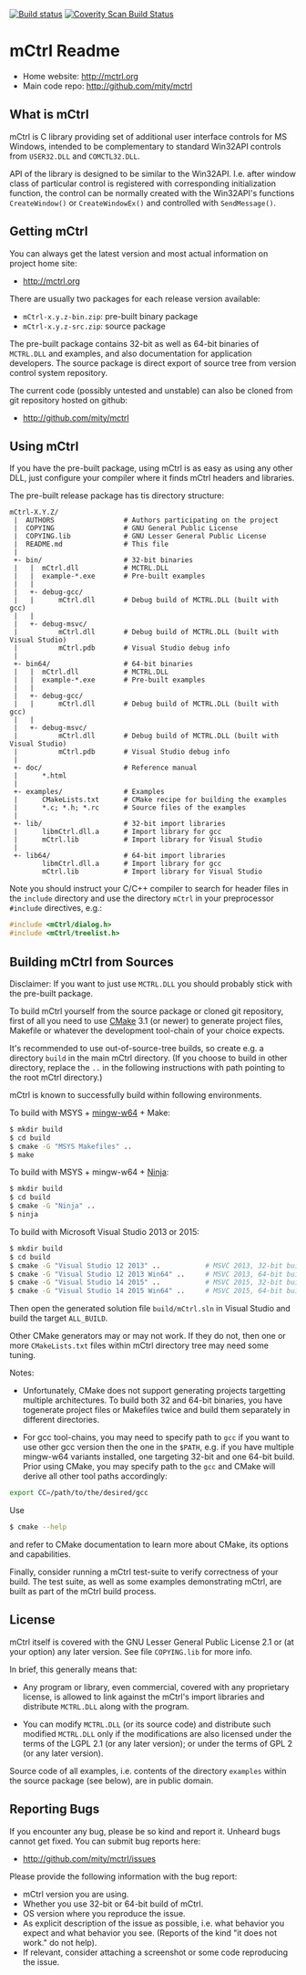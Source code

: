 [![Build status](https://ci.appveyor.com/api/projects/status/d3ypc0ot57u47itw/branch/master?svg=true)](https://ci.appveyor.com/project/mity/mctrl/branch/master)
[![Coverity Scan Build Status](https://scan.coverity.com/projects/mctrl/badge.svg?flat=1)](https://scan.coverity.com/projects/mctrl)

# mCtrl Readme

* Home website: http://mctrl.org
* Main code repo: http://github.com/mity/mctrl


## What is mCtrl

mCtrl is C library providing set of additional user interface controls for
MS Windows, intended to be complementary to standard Win32API controls from
`USER32.DLL` and `COMCTL32.DLL`.

API of the library is designed to be similar to the Win32API. I.e. after window
class of particular control is registered with corresponding initialization
function, the control can be normally created with the Win32API's functions
`CreateWindow()` or `CreateWindowEx()` and controlled with `SendMessage()`.


## Getting mCtrl

You can always get the latest version and most actual information on project
home site:

* http://mctrl.org

There are usually two packages for each release version available:

* `mCtrl-x.y.z-bin.zip`: pre-built binary package
* `mCtrl-x.y.z-src.zip`: source package

The pre-built package contains 32-bit as well as 64-bit binaries of `MCTRL.DLL`
and examples, and also documentation for application developers. The source
package is direct export of source tree from version control system repository.

The current code (possibly untested and unstable) can also be cloned from git
repository hosted on github:

* http://github.com/mity/mctrl


## Using mCtrl

If you have the pre-built package, using mCtrl is as easy as using any other
DLL, just configure your compiler where it finds mCtrl headers and libraries.

The pre-built release package has tis directory structure:

```
mCtrl-X.Y.Z/
 |  AUTHORS                 # Authors participating on the project
 |  COPYING                 # GNU General Public License
 |  COPYING.lib             # GNU Lesser General Public License
 |  README.md               # This file
 |
 +- bin/                    # 32-bit binaries
 |   |  mCtrl.dll           # MCTRL.DLL
 |   |  example-*.exe       # Pre-built examples
 |   |
 |   +- debug-gcc/
 |   |      mCtrl.dll       # Debug build of MCTRL.DLL (built with gcc)
 |   |
 |   +- debug-msvc/
 |          mCtrl.dll       # Debug build of MCTRL.DLL (built with Visual Studio)
 |          mCtrl.pdb       # Visual Studio debug info
 |
 +- bin64/                  # 64-bit binaries
 |   |  mCtrl.dll           # MCTRL.DLL
 |   |  example-*.exe       # Pre-built examples
 |   |
 |   +- debug-gcc/
 |   |      mCtrl.dll       # Debug build of MCTRL.DLL (built with gcc)
 |   |
 |   +- debug-msvc/
 |          mCtrl.dll       # Debug build of MCTRL.DLL (built with Visual Studio)
 |          mCtrl.pdb       # Visual Studio debug info
 |
 +- doc/                    # Reference manual
 |      *.html
 |
 +- examples/               # Examples
 |      CMakeLists.txt      # CMake recipe for building the examples
 |      *.c; *.h; *.rc      # Source files of the examples
 |
 +- lib/                    # 32-bit import libraries
 |      libmCtrl.dll.a      # Import library for gcc
 |      mCtrl.lib           # Import library for Visual Studio
 |
 +- lib64/                  # 64-bit import libraries
        libmCtrl.dll.a      # Import library for gcc
        mCtrl.lib           # Import library for Visual Studio
```

Note you should instruct your C/C++ compiler to search for header files in
the `include` directory and use the directory `mCtrl` in your preprocessor
`#include` directives, e.g.:

```C
#include <mCtrl/dialog.h>
#include <mCtrl/treelist.h>
```


## Building mCtrl from Sources

Disclaimer: If you want to just use `MCTRL.DLL` you should probably stick with
the pre-built package.

To build mCtrl yourself from the source package or cloned git repository, first
of all you need to use [CMake](http://www.cmake.org) 3.1 (or newer) to generate
project files, Makefile or whatever the development tool-chain of your choice
expects.

It's recommended to use out-of-source-tree builds, so create e.g. a directory
`build` in the main mCtrl directory. (If you choose to build in other
directory, replace the `..` in the following instructions with path pointing
to the root mCtrl directory.)

mCtrl is known to successfully build within following environments.

To build with MSYS + [mingw-w64](http://mingw-w64.org) + Make:
```sh
$ mkdir build
$ cd build
$ cmake -G "MSYS Makefiles" ..
$ make
```

To build with MSYS + mingw-w64 + [Ninja](http://martine.github.io/ninja):
```sh
$ mkdir build
$ cd build
$ cmake -G "Ninja" ..
$ ninja
```

To build with Microsoft Visual Studio 2013 or 2015:
```sh
$ mkdir build
$ cd build
$ cmake -G "Visual Studio 12 2013" ..           # MSVC 2013, 32-bit build
$ cmake -G "Visual Studio 12 2013 Win64" ..     # MSVC 2013, 64-bit build
$ cmake -G "Visual Studio 14 2015" ..           # MSVC 2015, 32-bit build
$ cmake -G "Visual Studio 14 2015 Win64" ..     # MSVC 2015, 64-bit build
```
Then open the generated solution file `build/mCtrl.sln` in Visual Studio and
build the target `ALL_BUILD`.

Other CMake generators may or may not work. If they do not, then one or more
`CMakeLists.txt` files within mCtrl directory tree may need some tuning.

Notes:

* Unfortunately, CMake does not support generating projects targetting multiple
  architectures. To build both 32 and 64-bit binaries, you have togenerate
  project files or Makefiles twice and build them separately in different
  directories.

* For gcc tool-chains, you may need to specify path to `gcc` if you want to
  use other gcc version then the one in the `$PATH`, e.g. if you have multiple
  mingw-w64 variants installed, one targeting 32-bit and one 64-bit build.
  Prior using CMake, you may specify path to the `gcc` and CMake will derive
  all other tool paths accordingly:
```sh
export CC=/path/to/the/desired/gcc
```

Use
```sh
$ cmake --help
```
and refer to CMake documentation to learn more about CMake, its options and
capabilities.

Finally, consider running a mCtrl test-suite to verify correctness of your
build. The test suite, as well as some examples demonstrating mCtrl, are built
as part of the mCtrl build process.


## License

mCtrl itself is covered with the GNU Lesser General Public License 2.1 or
(at your option) any later version. See file `COPYING.lib` for more info.

In brief, this generally means that:

* Any program or library, even commercial, covered with any proprietary
  license, is allowed to link against the mCtrl's import libraries and
  distribute `MCTRL.DLL` along with the program.

* You can modify `MCTRL.DLL` (or its source code) and distribute such modified
  `MCTRL.DLL` only if the modifications are also licensed under the terms of
  the LGPL 2.1 (or any later version); or under the terms of GPL 2 (or any
  later version).

Source code of all examples, i.e. contents of the directory `examples` within
the source package (see below), are in public domain.


## Reporting Bugs

If you encounter any bug, please be so kind and report it. Unheard bugs cannot
get fixed. You can submit bug reports here:

* http://github.com/mity/mctrl/issues

Please provide the following information with the bug report:

* mCtrl version you are using.
* Whether you use 32-bit or 64-bit build of mCtrl.
* OS version where you reproduce the issue.
* As explicit description of the issue as possible, i.e. what behavior
  you expect and what behavior you see.
  (Reports of the kind "it does not work." do not help).
* If relevant, consider attaching a screenshot or some code reproducing
  the issue.
